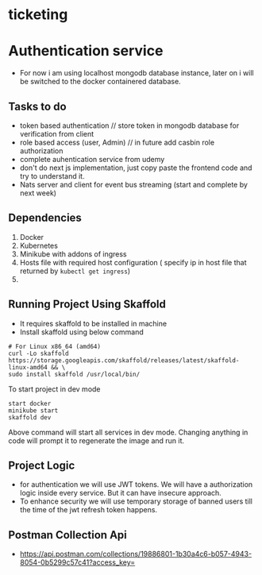 # ticketing

# Authentication service

- For now i am using localhost mongodb database instance, later on i will be switched to the docker containered database.

## Tasks to do
- token based authentication // store token in mongodb database for verification from client 
- role based access (user, Admin) // in future add casbin role authorization
- complete auhentication service from udemy
- don't do next js implementation, just copy paste the frontend code and try to understand it.
- Nats server and client for event bus streaming (start and complete by next week)

## Dependencies

1. Docker
2. Kubernetes
3. Minikube with addons of ingress
4. Hosts file with required host configuration ( specify ip in host file that returned by `kubectl get ingress`)
5. 

## Running Project Using Skaffold

- It requires skaffold to be installed in machine
- Install skaffold using below command

```
# For Linux x86_64 (amd64)
curl -Lo skaffold https://storage.googleapis.com/skaffold/releases/latest/skaffold-linux-amd64 && \
sudo install skaffold /usr/local/bin/

```

To start project in dev mode

```
start docker
minikube start
skaffold dev
```

Above command will start all services in dev mode. Changing anything in code will prompt it to regenerate the image and run it.

## Project Logic

- for authentication we will use JWT tokens. We will have a authorization logic inside every service. But it can have insecure approach.
- To enhance security we will use temporary storage of banned users till the time of the jwt refresh token happens.

## Postman Collection Api

- https://api.postman.com/collections/19886801-1b30a4c6-b057-4943-8054-0b5299c57c41?access_key=